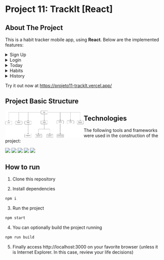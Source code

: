 # Project 11: Tracklt [React]


## About The Project

This is a habit tracker mobile app, using **React**. Below are the implemented features:

<details>
    <summary>Sign Up</summary>

<img align="center" width="50%" src="./src/images/signup.png" alt="My project structure">
</details>

<details>
    <summary>Login</summary>

<img align="center" width="50%" src="./src/images/login.png" alt="My project structure">
</details>

<details>
    <summary>Today</summary>

<img src="./src/images/today.gif" alt="My project structure">
</details>

<details>
    <summary>Habits</summary>

<img src="./src/images/habits.gif" alt="My project structure">
</details>

<details>
    <summary>History</summary>

<img src="./src/images/history.gif" alt="My project structure">
</details>


<!-- The user can organize their habits for the week. Every day, a checklist is shown, and the user can mark off tasks as they are finished. All the reports given since the initial login are displayed in the history: days with all habits completed are highlighted in green; red if they're not. All the reports given since the initial login are displayed in the history: days with all habits accomplished are marked in green; days without are highlighted in red. -->

Try it out now at https://projeto11-tracklt.vercel.app/

## Project Basic Structure

<img align="left" width="50%" src="./src/images/Tracklt.drawio.png" alt="My project structure">  

## Technologies
The following tools and frameworks were used in the construction of the project:<br>
<div>
    <img src="https://img.shields.io/badge/styled--components-DB7093?style=for-the-badge&logo=styled-components&logoColor=white" height="22px"/>
    <img src="https://img.shields.io/badge/axios%20-%2320232a.svg?&style=for-the-badge&color=informational" height="22px" />
    <img src="https://img.shields.io/badge/React_Router-CA4245?style=for-the-badge&logo=react-router&logoColor=white" height="22px" />
    <img src="https://img.shields.io/badge/react-app%20-%2320232a.svg?&style=for-the-badge&color=60ddf9&logo=react&logoColor=%2361DAFB" height="22px" />
    <img src="https://img.shields.io/badge/React-20232A?style=for-the-badge&logo=react&logoColor=61DAFB" height="22px" />
</div>

## How to run

1. Clone this repository

2. Install dependencies
```bash
npm i
```
3. Run the project
```bash
npm start
```
4. You can optionally build the project running
```bash
npm run build
```
5. Finally access http://localhost:3000 on your favorite browser (unless it is Internet Explorer. In this case, review your life decisions)